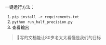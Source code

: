 一键运行方法：

1. `pip install -r requirements.txt`
2. `python run_half_precision.py`
3. 查看输出

> 🤗写的文档能让80岁老太太看懂是我们的目标